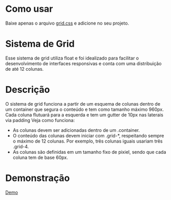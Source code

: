 # Como usar
Baixe apenas o arquivo [grid.css](https://github.com/BrunoSaibert/grid-css-px/blob/master/grid.css) e adicione no seu projeto.

# Sistema de Grid
Esse sistema de grid utiliza float e foi idealizado para facilitar o desenvolvimento de interfaces responsivas e conta com uma distribuição de até 12 colunas.

# Descrição
O sistema de grid funciona a partir de um esquema de colunas dentro de um container que segura o conteúdo e tem como tamanho máximo 960px. Cada coluna flutuará para a esquerda e tem um gutter de 10px nas laterais via padding 
Veja como funciona:

- As colunas devem ser adicionadas dentro de um .container.
- O conteúdo das colunas devem iniciar com .grid-*, respeitando sempre o máximo de 12 colunas. Por exemplo, três colunas iguais usariam três .grid-4.
- As colunas são definidas em um tamanho fixo de pixiel, sendo que cada coluna tem de base 60px.

# Demonstração
[Demo](http://brunosaibert.com.br/projetos/grid-css-px/)